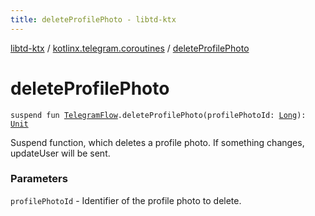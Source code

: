 ```yaml
---
title: deleteProfilePhoto - libtd-ktx
---
```


[libtd-ktx](../index.html) / [kotlinx.telegram.coroutines](index.html) / [deleteProfilePhoto](./delete-profile-photo.html)

# deleteProfilePhoto

`suspend fun `[`TelegramFlow`](../kotlinx.telegram.core/-telegram-flow/index.html)`.deleteProfilePhoto(profilePhotoId: `[`Long`](https://kotlinlang.org/api/latest/jvm/stdlib/kotlin/-long/index.html)`): `[`Unit`](https://kotlinlang.org/api/latest/jvm/stdlib/kotlin/-unit/index.html)

Suspend function, which deletes a profile photo. If something changes, updateUser will be sent.

### Parameters

`profilePhotoId` - Identifier of the profile photo to delete.